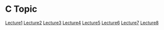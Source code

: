 # C Topic
<a href = "https://github.com/eric2003-tj/C_basic_topic/tree/main/Lesson1">Lecture1</a>
<a href = "https://github.com/eric2003-tj/C_basic_topic/tree/main/Lesson2">Lecture2</a>
<a href = "https://github.com/eric2003-tj/C_basic_topic/tree/main/Lesson3">Lecture3</a>
<a href = "https://github.com/eric2003-tj/C_basic_topic/tree/main/Lesson4">Lecture4</a>
<a href = "https://github.com/eric2003-tj/C_basic_topic/tree/main/Lesson5">Lecture5</a>
<a href = "https://github.com/eric2003-tj/C_basic_topic/tree/main/Lesson6">Lecture6</a>
<a href = "https://github.com/eric2003-tj/C_basic_topic/tree/main/Lesson7">Lecture7</a>
<a href = "https://github.com/eric2003-tj/C_basic_topic/tree/main/Lesson8">Lecture8</a>
